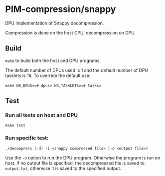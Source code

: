 # PIM-compression/snappy

DPU implementation of Snappy decompression. 

Compression is done on the host CPU, decompression on DPU.

## Build

`make` to build both the host and DPU programs. 

The default number of DPUs used is 1 and the default number of DPU tasklets is 16. To override the default use:

`make NR_DPUS=<# dpus> NR_TASKLETS=<# tasks>`.

## Test

### Run all tests on host and DPU
```
make test
```

### Run specific test:
```
./decompress [-d] -i <snappy compressed file> [-o <output file>]
```

Use the `-d` option to run the DPU program. Otherwise the program is run on host.
If no output file is specified, the decompressed file is saved to `output.txt`, otherwise it is saved to the specified output.


